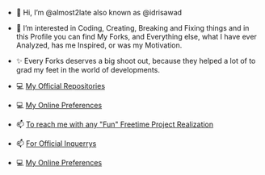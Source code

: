 - 👋 Hi, I’m @almost2late also known as @idrisawad

- 👀 I’m interested in Coding, Creating, Breaking and Fixing things and in this Profile you can find My Forks, and Everything else, what I have ever Analyzed, has me Inspired, or was my Motivation.

- ✨ Every Forks deserves a big shoot out, because they helped a lot of to grad my feet in the world of developments.

- 💻 [My Official Repositories](https://github.com/idrisawad)
- 💻 [My Online Preferences](https://almost2late.github.io)

- 📫 [To reach me with any "Fun" Freetime Project Realization](mailto:almost_too_late@outlook.com)
- 📫 [For Official Inquerrys](mailto:idris-awad@outlook.com)
- 💻 [My Online Preferences](https://almost2late.github.io)
<!---
almost2late/almost2late is a ✨ special ✨ repository because its `README.md` (this file) appears on your GitHub profile.
You can click the Preview link to take a look at your changes.
--->
